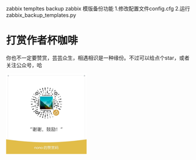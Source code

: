 zabbix templtes backup
zabbix 模版备份功能
1.修改配置文件config.cfg
2.运行zabbix_backup_templates.py



打赏作者杯咖啡
=========================
你也不一定要赞赏，芸芸众生，相遇相识是一种缘份。不过可以给点个star，或者关注公众号，哈

<img src="https://raw.githubusercontent.com/lizhw1983/docs/master/wechat.jpg" width="220" height="220" alt="赞赏码" style="float: left;"/>